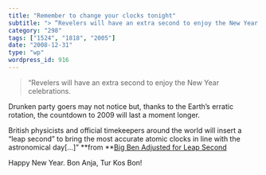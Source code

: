```yaml
---
title: "Remember to change your clocks tonight"
subtitle: "> “Revelers will have an extra second to enjoy the New Year celebrations."
category: "298"
tags: ["1524", "1818", "2005"]
date: "2008-12-31"
type: "wp"
wordpress_id: 916
---
```

> “Revelers will have an extra second to enjoy the New Year celebrations.

Drunken party goers may not notice but, thanks to the Earth’s erratic rotation, the countdown to 2009 will last a moment longer.

British physicists and official timekeepers around the world will insert a “leap second” to bring the most accurate atomic clocks in line with the astronomical day[…]” **from **[Big Ben Adjusted for Leap Second](http://www.google.com/hostednews/ukpress/article/ALeqM5j3AVJl0lNUFl6cYPOqBqJNqIuhmw)

Happy New Year. Bon Anja, Tur Kos Bon!